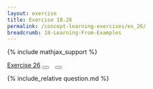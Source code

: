 ```yaml
---
layout: exercise
title: Exercise 18.26
permalink: /concept-learning-exercises/ex_26/
breadcrumb: 18-Learning-From-Examples
---
```


{% include mathjax_support %}

<div class="card">
<div class="card-header p-2">
<a href='#' class="p-2">Exercise 26</a>
<button type="button" class="btn btn-dark float-right" title="Solve this Exercise" onclick="solve('ex18.26');" href="#"><i id="ex18.26" class="fas fa-pen" style="color:white"></i></button>
<a class="edit_question" href="#"><button type="button" class="btn btn-dark float-right" title="Edit this Question"  style="margin-left:10px; margin-right:10px;" onclick="edit('ex18.26');" href="#"><i id="ex18.26" class="far fa-edit" style="color:white"></i></button></a>
</div>
<div class="card-body">
<p class="card-text">{% include_relative question.md %}</p>
</div>
</div>
<br>
